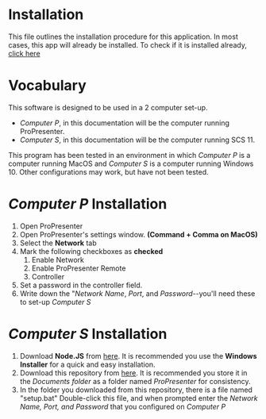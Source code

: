 # Installation
This file outlines the installation procedure for this application. In most cases, this app will already be installed. To check if it is installed already, [click here](README.md#installation)

# Vocabulary
This software is designed to be used in a 2 computer set-up.

* *Computer P*, in this documentation will be the computer running ProPresenter.
* *Computer S*, in this documentation will be the computer running SCS 11.

This program has been tested in an environment in which *Computer P* is a computer running MacOS and *Computer S* is a computer running Windows 10. Other configurations may work, but have not been tested.

# *Computer P* Installation
1. Open ProPresenter
1. Open ProPresenter's settings window. __(Command + Comma on MacOS)__
1. Select the __Network__ tab
1. Mark the following checkboxes as __checked__
   1. Enable Network
   1. Enable ProPresenter Remote
   1. Controller
1. Set a password in the controller field.
1. Write down the "*Network Name*, *Port*, and *Password*--you'll need these to set-up *Computer S*

# *Computer S* Installation
1. Download __Node.JS__ from [here](https://nodejs.org/en/download/). It is recommended you use the __Windows Installer__ for a quick and easy installation.
1. Download this repository from [here](https://github.com/AndrewWilson214/CTH-Pro-Link/archive/master.zip). It is recommended you store it in the *Documents folder* as a folder named *ProPresenter* for consistency.
1. In the folder you downloaded from this repository, there is a file named "setup.bat" Double-click this file, and when prompted enter the *Network Name, Port, and Password* that you configured on *Computer P*
